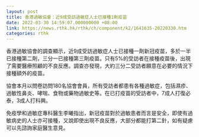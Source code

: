 ```yaml
---
layout: post
title: 香港過敏協會：近9成受訪過敏症人士已接種1劑疫苗
date: 2022-03-30 14:59:07.000000000 +08:00
link: https://news.rthk.hk/rthk/ch/component/k2/1641635-20220330.htm
categories: rthk
---
```


香港過敏協會的調查顯示，近9成受訪過敏症人士已接種一劑新冠疫苗，多於一半已接種第二劑，三分一已接種第三劑疫苗。只有5%的受訪者在接種疫苗後，出現了需要醫療照顧的不良反應。調查亦發現，大約三分二受訪者願意在必要的情況下接種額外的疫苗。

協會本月以問卷訪問180名協會會員，所有受訪者都患有各種過敏症，包括濕疹、過敏性鼻炎、哮喘、食物或藥物過敏史等。在已打疫苗的受訪者中，7成人打復必泰，3成人打科興。

免疫學和過敏症專科醫生李曦指出，新冠疫苗對於過敏患者而言是安全，即使有過敏病史的人士亦可接種，又說即使出現不良反應，大部分都能打第二針，如有疑慮可以先諮詢家庭醫生意見。
